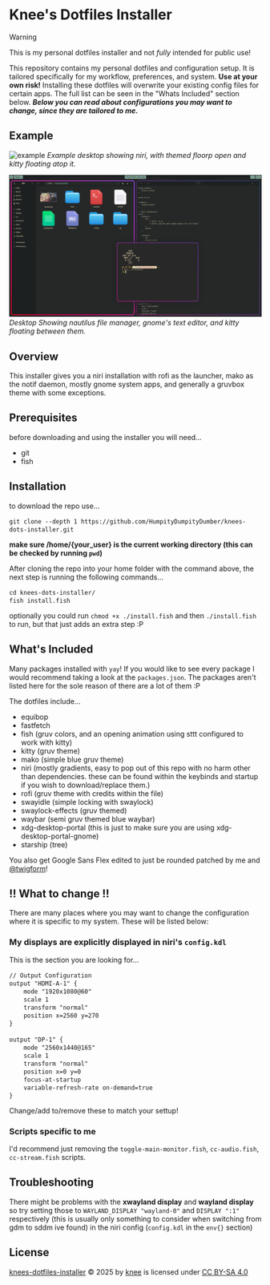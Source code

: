 # Knee's Dotfiles Installer

>[!WARNING]
>This is my personal dotfiles installer and not *fully* intended for public use!

This repository contains my personal dotfiles and configuration setup. It is tailored specifically for my workflow, preferences, and system. **Use at your own risk!** Installing these dotfiles will overwrite your existing config files for certain apps. The full list can be seen in the "Whats Included" section below. ***Below you can read about configurations you may want to change, since they are tailored to me.***

## Example

![example](example.png)
*Example desktop showing niri, with themed floorp open and kitty floating atop it.*

![example2](example2.png)
*Desktop Showing nautilus file manager, gnome's text editor, and kitty floating between them.*

## Overview

This installer gives you a niri installation with rofi as the launcher, mako as the notif daemon, mostly gnome system apps, and generally a gruvbox theme with some exceptions.

## Prerequisites

before downloading and using the installer you will need...

- git
- fish

## Installation

to download the repo use...
```
git clone --depth 1 https://github.com/HumpityDumpityDumber/knees-dots-installer.git
```
**make sure /home/{your_user} is the current working directory (this can be checked by running `pwd`)**

After cloning the repo into your home folder with the command above, the next step is running the following commands...
```
cd knees-dots-installer/
fish install.fish
```

optionally you could run `chmod +x ./install.fish` and then `./install.fish` to run, but that just adds an extra step :P
## What's Included

Many packages installed with `yay`! If you would like to see every package I would recommend taking a look at the `packages.json`. The packages aren't listed here for the sole reason of there are a lot of them :P

The dotfiles include...
- equibop
- fastfetch
- fish (gruv colors, and an opening animation using sttt configured to work with kitty)
- kitty (gruv theme)
- mako (simple blue gruv theme)
- niri (mostly gradients, easy to pop out of this repo with no harm other than dependencies. these can be found within the keybinds and startup if you wish to download/replace them.)
- rofi (gruv theme with credits within the file)
- swayidle (simple locking with swaylock)
- swaylock-effects (gruv themed)
- waybar (semi gruv themed blue waybar)
- xdg-desktop-portal (this is just to make sure you are using xdg-desktop-portal-gnome)
- starship (tree)

You also get Google Sans Flex edited to just be rounded patched by me and [@twigform](https://github.com/twigform)!

## !! What to change !!

There are many places where you may want to change the configuration where it is specific to my system. These will be listed below:

### My displays are explicitly displayed in niri's `config.kdl`

This is the section you are looking for...
```
// Output Configuration
output "HDMI-A-1" {
    mode "1920x1080@60"
    scale 1
    transform "normal"
    position x=2560 y=270
}

output "DP-1" {
    mode "2560x1440@165"
    scale 1
    transform "normal"
    position x=0 y=0
    focus-at-startup
    variable-refresh-rate on-demand=true
}
```
Change/add to/remove these to match your settup!

### Scripts specific to me
I'd recommend just removing the `toggle-main-monitor.fish`, `cc-audio.fish`, `cc-stream.fish` scripts.

## Troubleshooting

There might be problems with the **xwayland display** and **wayland display** so try setting those to `WAYLAND_DISPLAY "wayland-0"` and `DISPLAY ":1"` respectively (this is usually only something  to consider when switching from gdm to sddm ive found) in the niri config (`config.kdl` in the `env{}` section)

## License

<a href="https://github.com/HumpityDumpityDumber/knees-dots-installer">knees-dotfiles-installer</a> © 2025 by <a href="https://github.com/HumpityDumpityDumber">knee</a> is licensed under <a href="https://creativecommons.org/licenses/by-sa/4.0/">CC BY-SA 4.0</a>
